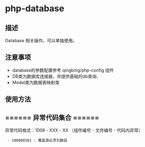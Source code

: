 # php-database
## 描述
Database 相关操作。可以单独使用。

## 注意事项
 - database的参数配置参考 qingbing/php-config 组件
 - DB类为数据库连接器，并提供基础的db查询、
 - Model类为数据表映射类


## 使用方法

## ====== 异常代码集合 ======


异常代码格式：1008 - XXX - XX （组件编号 - 文件编号 - 代码内异常）
```
 - 100800101 : 覆盖源必须为数组
```